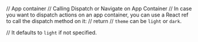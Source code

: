 

// App container
// Calling Dispatch or Navigate on App Container
// In case you want to dispatch actions on an app container, you can use a React ref to call the dispatch method on it:
// return <AppContainer theme={themeName}>
// `theme` can be `light` or `dark`.

//  It defaults to `light` if not specified.
